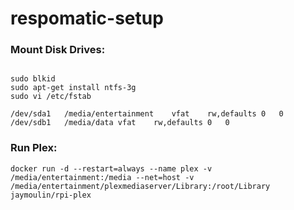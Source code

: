 # respomatic-setup

### Mount Disk Drives:

```

sudo blkid
sudo apt-get install ntfs-3g
sudo vi /etc/fstab

/dev/sda1	/media/entertainment	vfat	rw,defaults	0	0
/dev/sdb1	/media/data	vfat	rw,defaults	0	0
```

### Run Plex:

```
docker run -d --restart=always --name plex -v /media/entertainment:/media --net=host -v /media/entertainment/plexmediaserver/Library:/root/Library jaymoulin/rpi-plex
```
